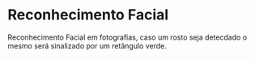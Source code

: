 # Reconhecimento Facial

Reconhecimento Facial em fotografias, caso um rosto seja detecdado o mesmo será sinalizado por um retângulo verde.

